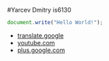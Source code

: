 #Yarcev Dmitry is6130

```javascript
document.write("Hello World!");
```

* [translate.google](https://translate.google.com/)
* [youtube.com](https://www.youtube.com/)
* [plus.google.com](https://plus.google.com/)
